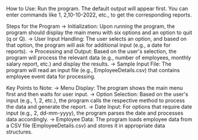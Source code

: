 How to Use:
Run the program.
The default output will appear first.
You can enter commands like 1, 2,10-10-2022, etc., to get the corresponding reports.


Steps for the Program
 -> Initialization: Upon running the program, the program should display the main menu with six options and an option to quit (q or Q).
 -> User Input Handling: The user selects an option, and based on that option, the program will ask for additional input (e.g., a date for reports).
 -> Processing and Output: Based on the user's selection, the program will process the relevant data (e.g., number of employees, monthly salary report, etc.) and display the results.
 -> Sample Input File: The program will read an input file (e.g., EmployeeDetails.csv) that contains employee event data for processing.


Key Points to Note:
  -> Menu Display: The program shows the main menu first and then waits for user input.
  -> Option Selection: Based on the user's input (e.g., 1, 2, etc.), the program calls the respective method to process the data and generate the report.
  -> Date Input: For options that require date input (e.g., 2, dd-mm-yyyy), the program parses the date and processes data accordingly.
  -> Employee Data: The program loads employee data from a CSV file (EmployeeDetails.csv) and stores it in appropriate data structures.
